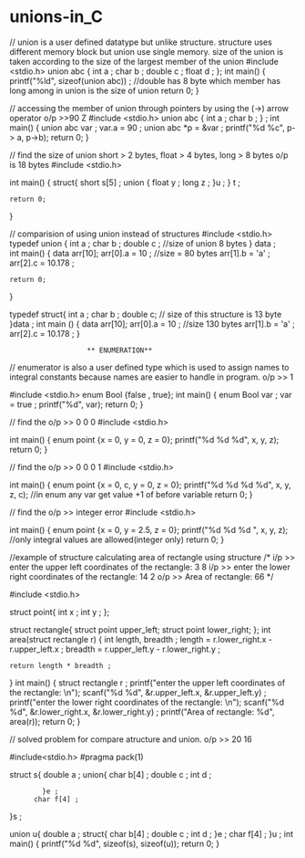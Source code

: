 # unions-in_C



// union is a user defined datatype but unlike structure. structure uses different memory block but union use single memory. size of the union is taken according to the size  of the largest member of the union
#include <stdio.h>
union abc {
    int a ;
    char b ;
    double c ;
    float d ;
};
int main() {
    printf("%ld", sizeof(union abc)) ; //double has 8 byte which member has long among in union is the size of union
    return 0;
}




// accessing the member of union through pointers by using the (->) arrow operator  o/p >>90 Z
#include <stdio.h>
union abc {
    int a ;
    char b ;
} ;
int main() {
     union abc var ;
     var.a = 90 ;
     union abc *p = &var ;
     printf("%d %c", p-> a, p->b);
     return 0;
}






// find the size of union short > 2 bytes, float > 4 bytes, long > 8 bytes  o/p is 18 bytes
#include <stdio.h>

int main() {
    struct{
        short s[5] ;
        union {
            float y ;
            long z ;
        }u ;
    } t ;

    return 0;
}






// comparision of using union instead of structures
#include <stdio.h>
typedef union {
    int a ;
    char b ;
    double c ;  //size of union 8 bytes
} data ;        
int main() {
    data arr[10];
    arr[0].a = 10 ;    //size = 80 bytes
    arr[1].b = 'a' ;
    arr[2].c = 10.178 ;
    

    return 0;
}

typedef struct{
    int a ;
    char b ;
    double c;       // size of this structure is 13 byte
}data ;
int main () 
{
    data arr[10];
    arr[0].a = 10 ;     //size 130 bytes
    arr[1].b = 'a' ;
    arr[2].c = 10.178 ;
}







                    
                       ** ENUMERATION**

                        
// enumerator is also a user defined type which is used to assign names to integral constants because names are easier to handle in program. o/p >> 1

#include <stdio.h>
enum Bool {false , true};
int main() {
    enum Bool var ;
    var = true ;
    printf("%d", var);
    return 0;
}







// find the o/p >> 0 0 0
#include <stdio.h>

int main() {
    enum point {x = 0, y = 0, z = 0};
    printf("%d %d %d", x, y, z);
    return 0;
}





// find the o/p >> 0 0 0 1 
#include <stdio.h>

int main() {
    enum point {x = 0, c, y = 0, z = 0};
    printf("%d %d %d %d", x, y, z, c);      //in enum any var get value +1 of before variable
    return 0;
}





// find the o/p >> integer error
#include <stdio.h>

int main() {
    enum point {x = 0, y = 2.5, z = 0};
    printf("%d %d %d ", x, y, z);      //only integral values are allowed(integer only)
    return 0;
}






//example of structure calculating area of rectangle using structure
/*
i/p >> enter the upper left coordinates of the rectangle: 
3 8
i/p >> enter the lower right coordinates of the rectangle: 
14 2
o/p >> Area of rectangle: 66
*/


#include <stdio.h>

struct point{
    int x ;
    int y ;
};

struct rectangle{
    struct point upper_left;
    struct point lower_right;
}; 
int area(struct rectangle r)
{
    int length, breadth ;
    length = r.lower_right.x - r.upper_left.x ;
    breadth = r.upper_left.y - r.lower_right.y ;
    
    return length * breadth ;
    
}
int main() {
    struct rectangle r ;
    printf("enter the upper left coordinates of the rectangle: \n");
    scanf("%d %d", &r.upper_left.x, &r.upper_left.y) ;
    printf("enter the lower right coordinates of the rectangle: \n");
    scanf("%d %d", &r.lower_right.x, &r.lower_right.y) ;
    printf("Area of rectangle: %d", area(r));
    return 0;
}








// solved problem for compare atructure and union. o/p >> 20 16

#include<stdio.h>
#pragma pack(1)

struct s{
    double a ;
     union{
        char b[4] ;
        double c ;
        int d ;

            }e ;
          char f[4] ;
}s ;

union u{
    double a ;
    struct{
        char b[4] ;
        double c ;
        int d ;
    }e ;
    char f[4] ;
}u ;
int main() {
    printf("%d %d", sizeof(s), sizeof(u));
    return 0;
}










